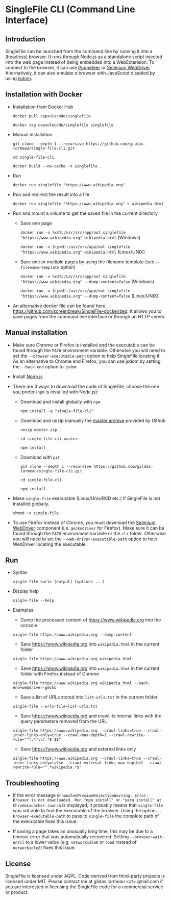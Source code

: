 # SingleFile CLI (Command Line Interface)

## Introduction

SingleFile can be launched from the command line by running it into a (headless)
browser. It runs through Node.js as a standalone script injected into the web
page instead of being embedded into a WebExtension. To connect to the browser,
it can use [Puppeteer](https://github.com/GoogleChrome/puppeteer) or
[Selenium WebDriver](https://www.npmjs.com/package/selenium-webdriver).
Alternatively, it can also emulate a browser with JavaScript disabled by using
[jsdom](https://github.com/jsdom/jsdom).

## Installation with Docker

- Installation from Docker Hub

  `docker pull capsulecode/singlefile`

  `docker tag capsulecode/singlefile singlefile`

- Manual installation

  `git clone --depth 1 --recursive https://github.com/gildas-lormeau/single-file-cli.git`

  `cd single-file-cli`

  `docker build --no-cache -t singlefile .`

- Run

  `docker run singlefile "https://www.wikipedia.org"`

- Run and redirect the result into a file

  `docker run singlefile "https://www.wikipedia.org" > wikipedia.html`

- Run and mount a volume to get the saved file in the current directory

  - Save one page

    `docker run -v %cd%:/usr/src/app/out singlefile "https://www.wikipedia.org" wikipedia.html`
    (Windows)

    `docker run -v $(pwd):/usr/src/app/out singlefile "https://www.wikipedia.org" wikipedia.html`
    (Linux/UNIX)

  - Save one or multiple pages by using the filename template (see
    `--filename-template` option)

    `docker run -v %cd%:/usr/src/app/out singlefile "https://www.wikipedia.org" --dump-content=false`
    (Windows)

    `docker run -v $(pwd):/usr/src/app/out singlefile "https://www.wikipedia.org" --dump-content=false`
    (Linux/UNIX)

- An alternative docker file can be found here
  https://github.com/screenbreak/SingleFile-dockerized. It allows you to save
  pages from the command line interface or through an HTTP server.

## Manual installation

- Make sure Chrome or Firefox is installed and the executable can be found
  through the `PATH` environment variable. Otherwise you will need to set the
  `--browser-executable-path` option to help SingleFile locating it. As an
  alternative to Chrome and Firefox, you can use jsdom by setting the
  `--back-end` option to `jsdom`.

- Install [Node.js](https://nodejs.org)

- There are 3 ways to download the code of SingleFile, choose the one you prefer
  (`npm` is installed with Node.js):

  - Download and install globally with `npm`

    `npm install -g "single-file-cli"`

  - Download and unzip manually the
    [master archive](https://github.com/gildas-lormeau/single-file-cli/archive/master.zip)
    provided by Github

    `unzip master.zip .`

    `cd single-file-cli-master`

    `npm install`

  - Download with `git`

    `git clone --depth 1 --recursive https://github.com/gildas-lormeau/single-file-cli.git`

    `cd single-file-cli`

    `npm install`

- Make `single-file` executable (Linux/Unix/BSD etc.) if SingleFile is not
  installed globally.

  `chmod +x single-file`

- To use Firefox instead of Chrome, you must download the
  [Selenium WebDriver](https://www.npmjs.com/package/selenium-webdriver)
  component (i.e. `geckodriver` for Firefox). Make sure it can be found through
  the `PATH` environment variable or the `cli` folder. Otherwise you will need
  to set the `--web-driver-executable-path` option to help WebDriver locating
  the executable.

## Run

- Syntax

  `single-file <url> [output] [options ...]`

- Display help

  `single-file --help`

- Examples

  - Dump the processed content of https://www.wikipedia.org into the console

  `single-file https://www.wikipedia.org --dump-content`

  - Save https://www.wikipedia.org into `wikipedia.html` in the current folder

  `single-file https://www.wikipedia.org wikipedia.html`

  - Save https://www.wikipedia.org into `wikipedia.html` in the current folder
    with Firefox instead of Chrome

  `single-file https://www.wikipedia.org wikipedia.html --back-end=webdriver-gecko`

  - Save a list of URLs stored into `list-urls.txt` in the current folder

  `single-file --urls-file=list-urls.txt`

  - Save https://www.wikipedia.org and crawl its internal links with the query
    parameters removed from the URL

  `single-file https://www.wikipedia.org --crawl-links=true --crawl-inner-links-only=true --crawl-max-depth=1 --crawl-rewrite-rule="^(.*)\\?.*$ $1"`

  - Save https://www.wikipedia.org and external links only

  `single-file https://www.wikipedia.org --crawl-links=true --crawl-inner-links-only=false --crawl-external-links-max-depth=1 --crawl-rewrite-rule="^.*wikipedia.*$"`

## Troubleshooting

- If the error message
  `UnhandledPromiseRejectionWarning: Error: Browser is not downloaded. Run "npm install" or "yarn install" at ChromeLauncher.launch`
  is displayed, it probably means that `single-file` was not able to find the
  executable of the browser. Using the option `--browser-executable-path` to
  pass to `single-file` the complete path of the executable fixes this issue.

- If saving a page takes an unusually long time, this may be due to a timeout
  error that was automatically recovered. Setting `--browser-wait-until` to a
  lower value (e.g. `networkidle0` or `load` instead of `networkidle2`) fixes
  this issue.

## License

SingleFile is licensed under AGPL. Code derived from third-party projects is
licensed under MIT. Please contact me at gildas.lormeau &lt;at&gt; gmail.com if
you are interested in licensing the SingleFile code for a commercial service or
product.
